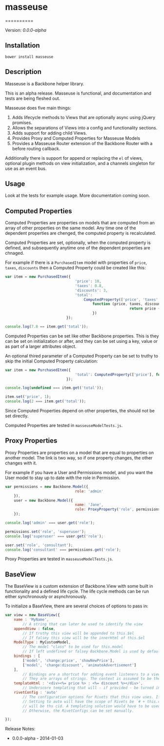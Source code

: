 # masseuse
==========

Version: _0.0.0-alpha_

## Installation

```
bower install masseuse
```

## Description

Masseuse is a Backbone helper library.

This is an alpha release. Masseuse is functional, and documentation and tests are being fleshed out.

Masseuse does five main things:

1. Adds lifecycle methods to Views that are optionally async using jQuery promises.
1. Allows the separations of Views into a config and functionality sections.
1. Adds support for adding child Views.
1. Provides Proxy and Computed Properties for Masseuse Models
1. Provides a Masseuse Router extension of the Backbone Router with a before routing callback.

Additionally there is support for append or replacing the `el` of views, optional plugin methods on view initialization,
and a channels singleton for use as an event bus.

## Usage

Look at the tests for example usage. More documentation coming soon.

## Computed Properties

Computed Properties are properties on models that are computed from an array of other properties on the same model. Any
time one of the dependent properties are chenged, the computed property is recalculated.

Computed Properties are set, optionally, when the computed property is defined, and subsequently anytime one of the
dependent properties are chnaged.

For example if there is a `PurchasedItem` model with properties of `price`, `taxes`, `discounts` then a Computed
Property could be created like this:

```javascript
var item = new PurchasedItem({
                                'price': 10,
                                'taxes': 0.8,
                                'discounts': 3,
                                'total':
                                    ComputedProperty(['price', 'taxes', 'discounts'],
                                        function (price, taxes, discounts) {
                                                         return price + taxes - discounts;
                                        })
                            });

console.log(7.8 == item.get('total'));
```

Computed Properties can be set like other Backbone properties. This is they can be set on initialization or after, and
they can be set using a key, value or as part of a larger attributes object.

An optional thired parameter of a Computed Property can be set to truthy to skip the initial Computed Property
calculation:

```javascript
var item = new PurchasedItem({
                                'total': ComputedProperty(['price'], function(price) { return ++price; }, true)
                            });

console.log(undefined === item.get('total'));

item.set('price', 1);
console.log(2 === item.get('total'));
```

Since Computed Properties depend on other properties, the should not be set directly.

Computed Properties are tested in `masseuseModelTests.js`.

## Proxy Properties

Proxy Properties are properties on a model that are equal to properties on another model. The link is two way, so
if one property changes, the other changes with it.

For example if you have a User and Permissions model, and you want the User model to stay
up to date with the role in Permission.

```javascript
var permissions = new Backbone.Model({
                                role: 'admin'
    }),
    user = new Backbone.Model({
                                name: 'Jane',
                                role: ProxyProperty('role', permissions)
    });

console.log('admin' === user.get('role');

permissions.set('role', 'superuser');
console.log('superuser' === user.get('role');

user.set('role', 'consultant');
console.log('consultant' === permissions.get('role');
```

Proxy Properties are tested in `masseuseModelTests.js`.

## BaseView

The BaseView is a custom extension of Backbone.View with some built in functionality and a defined life cycle. The life
cycle methods can be run either synchronously or asynchronously.

To initialize a BaseView, there are several choices of options to pass in:

```javascript
var view = new BaseView({
    name : 'MyName',
        // A string that can later be used to identify the view
    appendView : false,
        // If truthy this view will be appended to this.$el
        // If falsey this view will be the innerHtml of this.$el
    ModelType : MyCustomModel,
        // The model "class" to be used for this.model
        // If left undefined or falsey Backbone.Model is used by default
    bindings : [
        ['model', 'change:price', 'showNewPrice'],
        ['model', 'change:discount', 'animateAdvertisement']
    ],
        // Bindings are a shortcut for adding event listeners to a view.
        // They are arrays of strings. The context is assumed to be the view.
    templateHtml : '<div><%= price %> : <%= discount %></div>',
        // Underscore templating that will - if provided - be turned into this.template using _.template(templateHtml)
    rivetConfig : 'auto'
        // The configuration options for Rivets that this view uses. If left out the view doesn't use Rivets.
        // Setting to auto will have the scope of Rivets be `# + this.cid`, the Rivets prefix `rv` and `this.model.viewId`
        // will be ths cid. A templating solution would have to be used to populate the DOM with the cid
        // Otherwise, the RivetConfigs can be set manually.

});
```

Release Notes:

* 0.0.0-alpha - 2014-01-03